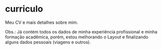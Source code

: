 # curriculo
Meu CV e mais detalhes sobre mim.

Obs.: Já contém todos os dados de minha experiência profissional e minha formação acadêmica, porém, estou melhorando o Layout e finalizando alguns dados pessoais (viagens e outros).
